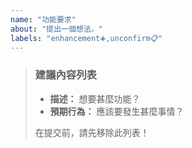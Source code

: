 ```yaml
---
name: "功能要求"
about: "提出一個想法。"
labels: "enhancement➕,unconfirm📋"
---
```

> ### 建議內容列表
>
> - **描述：** 想要甚麼功能？
> - **預期行為：** 應該要發生甚麼事情？
>
> 在提交前，請先移除此列表！
